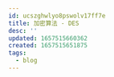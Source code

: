 ```yaml
---
id: ucszghwlyo8pswolv17ff7e
title: 加密算法 - DES
desc: ''
updated: 1657515660362
created: 1657515651875
tags:
  - blog
---
```


